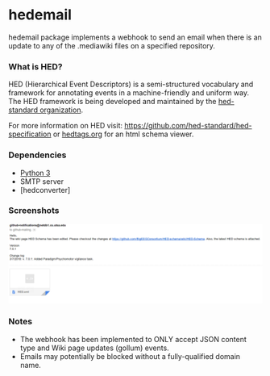 # hedemail

hedemail package implements a webhook to send an email when there is an update to
any of the .mediawiki files on a specified repository.

### What is HED?
HED (Hierarchical Event Descriptors) is a semi-structured vocabulary and
framework for annotating events in a machine-friendly and uniform way. The HED
framework is being developed and maintained by the
[hed-standard organization](https://github.com/hed-standard).  

For more information on HED visit: <https://github.com/hed-standard/hed-specification> or
[hedtags.org](http://hedtags.org) for an html schema viewer.

### Dependencies

* [Python 3](https://www.python.org/downloads/)
* SMTP server
* [hedconverter]

### Screenshots

![Email example](screenshots/hedemailer-email.png)

### Notes
* The webhook has been implemented to ONLY accept JSON content type and Wiki page updates (gollum) events. 
* Emails may potentially be blocked without a fully-qualified domain name.  

